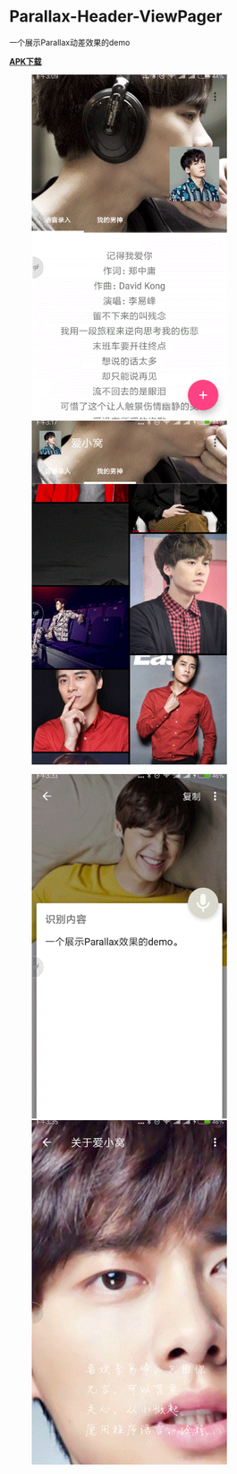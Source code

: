 # Parallax-Header-ViewPager

一个展示Parallax动差效果的demo

**[APK下载](https://www.pgyer.com/fYQ6)**

<figure class="half">
    <a href="gif/20170915_150927.gif"><img src="gif/20170915_150927.gif" width = "350"></a>
    <a href="gif/20170915_151739.gif"><img src="gif/20170915_151739.gif" width = "350"></a>
</figure>

<figure class="half">
    <a href="gif/20170915_153315.gif"><img src="gif/20170915_153315.gif" width = "350"></a>
    <a href="gif/20170915_153555.gif"><img src="gif/20170915_153555.gif" width = "350"></a>
</figure>